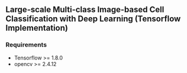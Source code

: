 ## Large-scale Multi-class Image-based Cell Classification with Deep Learning (Tensorflow Implementation)



### Requirements
* Tensorflow >= 1.8.0
* opencv >= 2.4.12